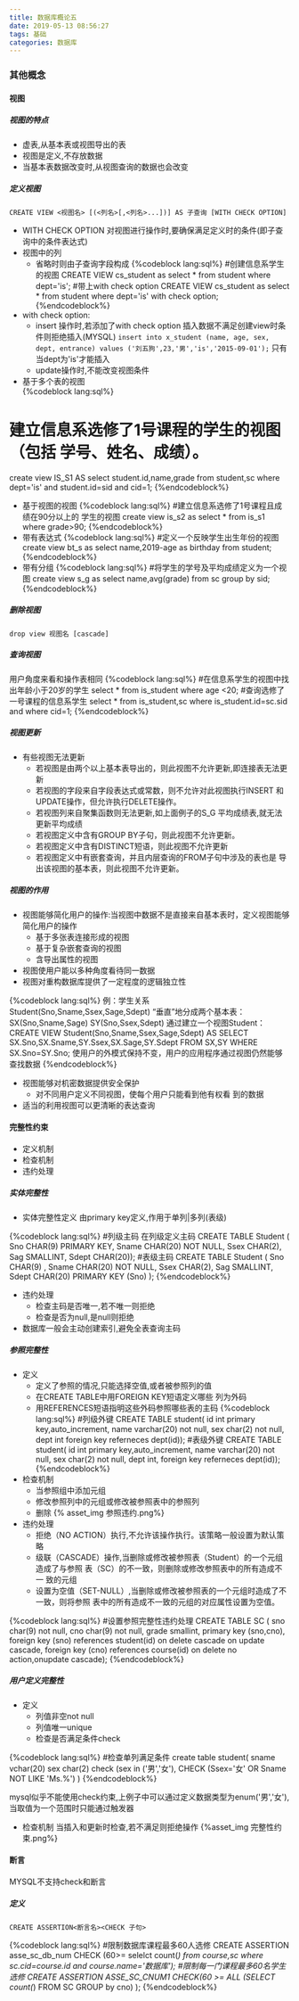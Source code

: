 ```yaml
---
title: 数据库概论五
date: 2019-05-13 08:56:27
tags: 基础
categories: 数据库
---
```

### 其他概念
#### 视图
##### 视图的特点
- 虚表,从基本表或视图导出的表
- 视图是定义,不存放数据
- 当基本表数据改变时,从视图查询的数据也会改变
##### 定义视图
`CREATE VIEW <视图名> [(<列名>[,<列名>...])] AS 子查询 [WITH CHECK OPTION]`
- WITH CHECK OPTION 
 对视图进行操作时,要确保满足定义时的条件(即子查询中的条件表达式)
- 视图中的列
  - 省略时则由子查询字段构成
	{%codeblock lang:sql%}
	#创建信息系学生的视图
	CREATE VIEW cs_student as select * from student where dept='is';
	#带上with check option
	CREATE VIEW cs_student as select * from student where dept='is' with check option;
	{%endcodeblock%} 
- with check option:
  - insert 操作时,若添加了with check option 插入数据不满足创建view时条件则拒绝插入(MYSQL)
   `insert into x_student (name, age, sex, dept, entrance) values ('刘五狗',23,'男','is','2015-09-01');`
   只有当dept为'is'才能插入
  - update操作时,不能改变视图条件
- 基于多个表的视图  
{%codeblock lang:sql%}
# 建立信息系选修了1号课程的学生的视图（包括 学号、姓名、成绩）。 
create view IS_S1 AS select student.id,name,grade from student,sc where dept='is' and student.id=sid and cid=1;
{%endcodeblock%} 
- 基于视图的视图
{%codeblock lang:sql%}
#建立信息系选修了1号课程且成绩在90分以上的 学生的视图
create view is_s2 as select * from is_s1 where grade>90;
{%endcodeblock%} 
- 带有表达式
{%codeblock lang:sql%}
#定义一个反映学生出生年份的视图
create view bt_s as select name,2019-age as birthday from student;
{%endcodeblock%} 
- 带有分组
{%codeblock lang:sql%}
#将学生的学号及平均成绩定义为一个视图 
create view s_g as select name,avg(grade) from sc group by sid;
{%endcodeblock%} 
##### 删除视图
`drop view 视图名 [cascade]`
##### 查询视图
用户角度来看和操作表相同
{%codeblock lang:sql%}
#在信息系学生的视图中找出年龄小于20岁的学生
select * from is_student where age <20;
#查询选修了一号课程的信息系学生
select * from is_student,sc where is_student.id=sc.sid and where cid=1;
{%endcodeblock%} 
##### 视图更新
- 有些视图无法更新
  - 若视图是由两个以上基本表导出的，则此视图不允许更新,即连接表无法更新
  - 若视图的字段来自字段表达式或常数，则不允许对此视图执行INSERT 和UPDATE操作，但允许执行DELETE操作。 
  - 若视图列来自聚集函数则无法更新,如上面例子的S_G 平均成绩表,就无法更新平均成绩
  - 若视图定义中含有GROUP BY子句，则此视图不允许更新。 
  - 若视图定义中含有DISTINCT短语，则此视图不允许更新
  - 若视图定义中有嵌套查询，并且内层查询的FROM子句中涉及的表也是 导出该视图的基本表，则此视图不允许更新。
##### 视图的作用
- 视图能够简化用户的操作:当视图中数据不是直接来自基本表时，定义视图能够简化用户的操作
   - 基于多张表连接形成的视图
   - 基于复杂嵌套查询的视图
   - 含导出属性的视图
- 视图使用户能以多种角度看待同一数据
- 视图对重构数据库提供了一定程度的逻辑独立性

{%codeblock lang:sql%}
例：学生关系Student(Sno,Sname,Ssex,Sage,Sdept)
“垂直”地分成两个基本表：
SX(Sno,Sname,Sage)
SY(Sno,Ssex,Sdept)
通过建立一个视图Student： 
CREATE VIEW  Student(Sno,Sname,Ssex,Sage,Sdept) AS  SELECT  SX.Sno,SX.Sname,SY.Ssex,SX.Sage,SY.Sdept FROM  SX,SY WHERE  SX.Sno=SY.Sno; 
使用户的外模式保持不变，用户的应用程序通过视图仍然能够 查找数据
{%endcodeblock%} 

- 视图能够对机密数据提供安全保护 
  - 对不同用户定义不同视图，使每个用户只能看到他有权看 到的数据 
- 适当的利用视图可以更清晰的表达查询   

#### 完整性约束
- 定义机制
- 检查机制
- 违约处理
##### 实体完整性
- 实体完整性定义
由primary key定义,作用于单列|多列(表级)

{%codeblock lang:sql%}
#列级主码
在列级定义主码
CREATE TABLE Student
( Sno CHAR(9) PRIMARY KEY,
 Sname  CHAR(20) NOT NULL,
 Ssex  CHAR(2),
 Sag SMALLINT,
 Sdept  CHAR(20)); 
#表级主码
CREATE TABLE Student
( Sno CHAR(9) ,
 Sname  CHAR(20) NOT NULL,
 Ssex  CHAR(2),
 Sag SMALLINT,
 Sdept  CHAR(20)
 PRIMARY KEY (Sno)
); 
{%endcodeblock%} 
- 违约处理
  - 检查主码是否唯一,若不唯一则拒绝
  - 检查是否为null,是null则拒绝
- 数据库一般会主动创建索引,避免全表查询主码 
##### 参照完整性
- 定义
  - 定义了参照的情况,只能选择空值,或者被参照列的值
  - 在CREATE  TABLE中用FOREIGN KEY短语定义哪些 列为外码
  - 用REFERENCES短语指明这些外码参照哪些表的主码 
{%codeblock lang:sql%}
#列级外键
CREATE TABLE student(
id int primary key,auto_increment,
name varchar(20) not null,
sex char(2) not null,
dept int foreign key referneces dept(id));
#表级外键
CREATE TABLE student(
id int primary key,auto_increment,
name varchar(20) not null,
sex char(2) not null,
dept int, 
foreign key referneces dept(id));
{%endcodeblock%} 
- 检查机制
   - 当参照组中添加元组
   - 修改参照列中的元组或修改被参照表中的参照列
   - 删除
{% asset_img 参照违约.png%} 
- 违约处理
   - 拒绝（NO ACTION）执行,不允许该操作执行。该策略一般设置为默认策略 
   - 级联（CASCADE）操作,当删除或修改被参照表（Student）的一个元组造成了与参照 表（SC）的不一致，则删除或修改参照表中的所有造成不一 致的元组 
   - 设置为空值（SET-NULL）,当删除或修改被参照表的一个元组时造成了不一致，则将参照 表中的所有造成不一致的元组的对应属性设置为空值。  
   
{%codeblock lang:sql%} 
#设置参照完整性违约处理
CREATE TABLE SC (
sno char(9) not null,
cno char(9) not null,
grade smallint,
primary key (sno,cno),
foreign key (sno) references student(id) on delete cascade on update cascade,
foreign key (cno) references course(id) on delete no action,onupdate cascade);
{%endcodeblock%}    

##### 用户定义完整性
- 定义
  - 列值非空not null
  - 列值唯一unique 
  - 检查是否满足条件check
  
{%codeblock lang:sql%} 
#检查单列满足条件
create table student(
sname vchar(20)
sex char(2) check (sex in ('男','女'),
CHECK (Ssex='女' OR Sname NOT LIKE 'Ms.%')
)
{%endcodeblock%}  
  
mysql似乎不能使用check约束,上例子中可以通过定义数据类型为enum('男','女'),当取值为一个范围时只能通过触发器
- 检查机制
当插入和更新时检查,若不满足则拒绝操作
{%asset_img 完整性约束.png%}
#### 断言
MYSQL不支持check和断言
##### 定义
`CREATE ASSERTION<断言名><CHECK 子句>`

{%codeblock lang:sql%} 
#限制数据库课程最多60人选修
CREATE ASSERTION asse_sc_db_num CHECK (60>= selelct count(*) from course,sc where sc.cid=course.id and course.name='数据库');
#限制每一门课程最多60名学生选修
CREATE ASSERTION ASSE_SC_CNUM1   CHECK(60 >= ALL (SELECT count(*) FROM  SC GROUP by cno) );
{%endcodeblock%}  